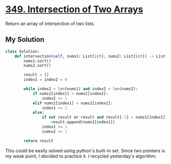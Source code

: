 # [349. Intersection of Two Arrays](https://leetcode.com/problems/intersection-of-two-arrays/?envType=daily-question&envId=2024-03-10)

Return an array of intersection of two lists.

## My Solution

```python
class Solution:
    def intersection(self, nums1: List[int], nums2: List[int]) -> List[int]:
        nums1.sort()
        nums2.sort()

        result = []
        index1 = index2 = 0

        while index1 < len(nums1) and index2 < len(nums2):
            if nums1[index1] > nums2[index2]:
                index2 += 1
            elif nums1[index1] < nums2[index2]:
                index1 += 1
            else:
                if not result or result and result[-1] < nums1[index1]:
                    result.append(nums1[index1])
                index1 += 1
                index2 += 1

        return result

```

This could be easily solved using python's built-in set. Since two pointers is my weak point, I decided to practice it. I recycled yesterday's algorithm.
